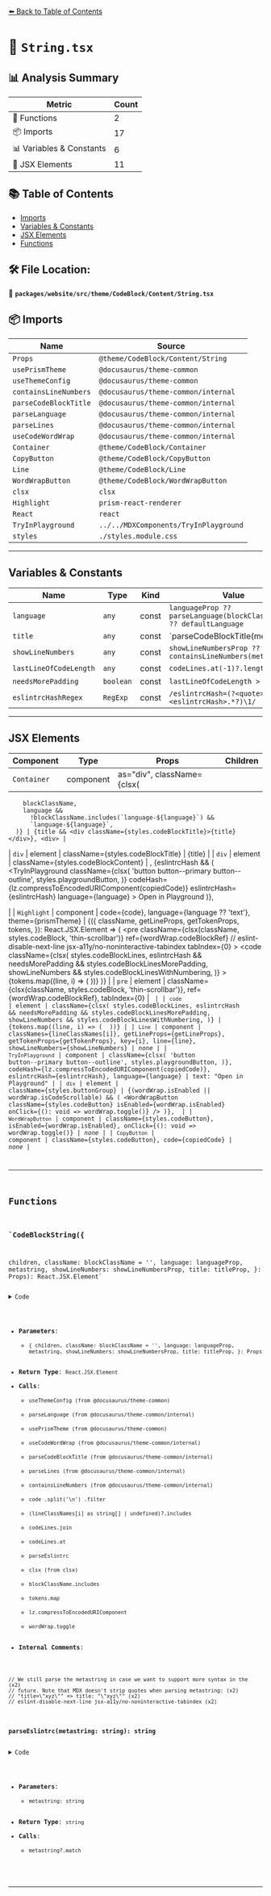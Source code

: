 [⬅️ Back to Table of Contents](../../../../../../index.md)

# 📄 `String.tsx`

## 📊 Analysis Summary

| Metric | Count |
|--------|-------|
| 🔧 Functions | 2 |
| 📦 Imports | 17 |
| 📊 Variables & Constants | 6 |
| 💠 JSX Elements | 11 |

## 📚 Table of Contents

- [Imports](#imports)
- [Variables & Constants](#variables-constants)
- [JSX Elements](#jsx-elements)
- [Functions](#functions)

## 🛠️ File Location:
📂 **`packages/website/src/theme/CodeBlock/Content/String.tsx`**

## 📦 Imports

| Name | Source |
|------|--------|
| `Props` | `@theme/CodeBlock/Content/String` |
| `usePrismTheme` | `@docusaurus/theme-common` |
| `useThemeConfig` | `@docusaurus/theme-common` |
| `containsLineNumbers` | `@docusaurus/theme-common/internal` |
| `parseCodeBlockTitle` | `@docusaurus/theme-common/internal` |
| `parseLanguage` | `@docusaurus/theme-common/internal` |
| `parseLines` | `@docusaurus/theme-common/internal` |
| `useCodeWordWrap` | `@docusaurus/theme-common/internal` |
| `Container` | `@theme/CodeBlock/Container` |
| `CopyButton` | `@theme/CodeBlock/CopyButton` |
| `Line` | `@theme/CodeBlock/Line` |
| `WordWrapButton` | `@theme/CodeBlock/WordWrapButton` |
| `clsx` | `clsx` |
| `Highlight` | `prism-react-renderer` |
| `React` | `react` |
| `TryInPlayground` | `../../MDXComponents/TryInPlayground` |
| `styles` | `./styles.module.css` |


---

## Variables & Constants

| Name | Type | Kind | Value | Exported |
|------|------|------|-------|----------|
| `language` | `any` | const | `languageProp ?? parseLanguage(blockClassName) ?? defaultLanguage` | ✗ |
| `title` | `any` | const | `parseCodeBlockTitle(metastring) || titleProp` | ✗ |
| `showLineNumbers` | `any` | const | `showLineNumbersProp ?? containsLineNumbers(metastring)` | ✗ |
| `lastLineOfCodeLength` | `any` | const | `codeLines.at(-1)?.length ?? 0` | ✗ |
| `needsMorePadding` | `boolean` | const | `lastLineOfCodeLength > 50` | ✗ |
| `eslintrcHashRegex` | `RegExp` | const | `/eslintrcHash=(?<quote>["'])(?<eslintrcHash>.*?)\1/` | ✗ |


---

## JSX Elements

| Component | Type | Props | Children |
|-----------|------|-------|----------|
| `Container` | component | as="div", className={clsx(
        blockClassName,
        language &&
          !blockClassName.includes(`language-${language}`) &&
          `language-${language}`,
      )} | {title && <div className={styles.codeBlockTitle}>{title}</div>}, <div> |
| `div` | element | className={styles.codeBlockTitle} | {title} |
| `div` | element | className={styles.codeBlockContent} | <Highlight>, {eslintrcHash && (
          <TryInPlayground
            className={clsx(
              'button button--primary button--outline',
              styles.playgroundButton,
            )}
            codeHash={lz.compressToEncodedURIComponent(copiedCode)}
            eslintrcHash={eslintrcHash}
            language={language}
          >
            Open in Playground
          </TryInPlayground>
        )}, <div> |
| `Highlight` | component | code={code}, language={language ?? 'text'}, theme={prismTheme} | {({
            className,
            getLineProps,
            getTokenProps,
            tokens,
          }): React.JSX.Element => (
            <pre
              className={clsx(className, styles.codeBlock, 'thin-scrollbar')}
              ref={wordWrap.codeBlockRef}
              // eslint-disable-next-line jsx-a11y/no-noninteractive-tabindex
              tabIndex={0}
            >
              <code
                className={clsx(
                  styles.codeBlockLines,
                  eslintrcHash &&
                    needsMorePadding &&
                    styles.codeBlockLinesMorePadding,
                  showLineNumbers && styles.codeBlockLinesWithNumbering,
                )}
              >
                {tokens.map((line, i) => (
                  <Line
                    classNames={lineClassNames[i]}
                    getLineProps={getLineProps}
                    getTokenProps={getTokenProps}
                    key={i}
                    line={line}
                    showLineNumbers={showLineNumbers}
                  />
                ))}
              </code>
            </pre>
          )} |
| `pre` | element | className={clsx(className, styles.codeBlock, 'thin-scrollbar')}, ref={wordWrap.codeBlockRef}, tabIndex={0} | <code> |
| `code` | element | className={clsx(
                  styles.codeBlockLines,
                  eslintrcHash &&
                    needsMorePadding &&
                    styles.codeBlockLinesMorePadding,
                  showLineNumbers && styles.codeBlockLinesWithNumbering,
                )} | {tokens.map((line, i) => (
                  <Line
                    classNames={lineClassNames[i]}
                    getLineProps={getLineProps}
                    getTokenProps={getTokenProps}
                    key={i}
                    line={line}
                    showLineNumbers={showLineNumbers}
                  />
                ))} |
| `Line` | component | classNames={lineClassNames[i]}, getLineProps={getLineProps}, getTokenProps={getTokenProps}, key={i}, line={line}, showLineNumbers={showLineNumbers} | *none* |
| `TryInPlayground` | component | className={clsx(
              'button button--primary button--outline',
              styles.playgroundButton,
            )}, codeHash={lz.compressToEncodedURIComponent(copiedCode)}, eslintrcHash={eslintrcHash}, language={language} | text: "Open in Playground" |
| `div` | element | className={styles.buttonGroup} | {(wordWrap.isEnabled || wordWrap.isCodeScrollable) && (
            <WordWrapButton
              className={styles.codeButton}
              isEnabled={wordWrap.isEnabled}
              onClick={(): void => wordWrap.toggle()}
            />
          )}, <CopyButton> |
| `WordWrapButton` | component | className={styles.codeButton}, isEnabled={wordWrap.isEnabled}, onClick={(): void => wordWrap.toggle()} | *none* |
| `CopyButton` | component | className={styles.codeButton}, code={copiedCode} | *none* |


---

## Functions

### `CodeBlockString({
  children,
  className: blockClassName = '',
  language: languageProp,
  metastring,
  showLineNumbers: showLineNumbersProp,
  title: titleProp,
}: Props): React.JSX.Element`

<details><summary>Code</summary>

```ts
export default function CodeBlockString({
  children,
  className: blockClassName = '',
  language: languageProp,
  metastring,
  showLineNumbers: showLineNumbersProp,
  title: titleProp,
}: Props): React.JSX.Element {
  const {
    prism: { defaultLanguage, magicComments },
  } = useThemeConfig();
  const language =
    languageProp ?? parseLanguage(blockClassName) ?? defaultLanguage;
  const prismTheme = usePrismTheme();
  const wordWrap = useCodeWordWrap();

  // We still parse the metastring in case we want to support more syntax in the
  // future. Note that MDX doesn't strip quotes when parsing metastring:
  // "title=\"xyz\"" => title: "\"xyz\""
  const title = parseCodeBlockTitle(metastring) || titleProp;

  const { code, lineClassNames } = parseLines(children, {
    language,
    magicComments,
    metastring,
  });
  const showLineNumbers =
    showLineNumbersProp ?? containsLineNumbers(metastring);

  const codeLines = code
    .split('\n')
    .filter(
      (c, i) =>
        !(lineClassNames[i] as string[] | undefined)?.includes(
          'code-block-removed-line',
        ),
    );
  const copiedCode = codeLines.join('\n');
  const lastLineOfCodeLength = codeLines.at(-1)?.length ?? 0;
  const needsMorePadding = lastLineOfCodeLength > 50;

  const eslintrcHash = parseEslintrc(metastring);

  return (
    <Container
      as="div"
      className={clsx(
        blockClassName,
        language &&
          !blockClassName.includes(`language-${language}`) &&
          `language-${language}`,
      )}
    >
      {title && <div className={styles.codeBlockTitle}>{title}</div>}
      <div className={styles.codeBlockContent}>
        <Highlight code={code} language={language ?? 'text'} theme={prismTheme}>
          {({
            className,
            getLineProps,
            getTokenProps,
            tokens,
          }): React.JSX.Element => (
            <pre
              className={clsx(className, styles.codeBlock, 'thin-scrollbar')}
              ref={wordWrap.codeBlockRef}
              // eslint-disable-next-line jsx-a11y/no-noninteractive-tabindex
              tabIndex={0}
            >
              <code
                className={clsx(
                  styles.codeBlockLines,
                  eslintrcHash &&
                    needsMorePadding &&
                    styles.codeBlockLinesMorePadding,
                  showLineNumbers && styles.codeBlockLinesWithNumbering,
                )}
              >
                {tokens.map((line, i) => (
                  <Line
                    classNames={lineClassNames[i]}
                    getLineProps={getLineProps}
                    getTokenProps={getTokenProps}
                    key={i}
                    line={line}
                    showLineNumbers={showLineNumbers}
                  />
                ))}
              </code>
            </pre>
          )}
        </Highlight>
        {eslintrcHash && (
          <TryInPlayground
            className={clsx(
              'button button--primary button--outline',
              styles.playgroundButton,
            )}
            codeHash={lz.compressToEncodedURIComponent(copiedCode)}
            eslintrcHash={eslintrcHash}
            language={language}
          >
            Open in Playground
          </TryInPlayground>
        )}
        <div className={styles.buttonGroup}>
          {(wordWrap.isEnabled || wordWrap.isCodeScrollable) && (
            <WordWrapButton
              className={styles.codeButton}
              isEnabled={wordWrap.isEnabled}
              onClick={(): void => wordWrap.toggle()}
            />
          )}
          <CopyButton className={styles.codeButton} code={copiedCode} />
        </div>
      </div>
    </Container>
  );
}
```
</details>

- **Parameters**:
  - `{
  children,
  className: blockClassName = '',
  language: languageProp,
  metastring,
  showLineNumbers: showLineNumbersProp,
  title: titleProp,
}: Props`
- **Return Type**: `React.JSX.Element`
- **Calls**:
  - `useThemeConfig (from @docusaurus/theme-common)`
  - `parseLanguage (from @docusaurus/theme-common/internal)`
  - `usePrismTheme (from @docusaurus/theme-common)`
  - `useCodeWordWrap (from @docusaurus/theme-common/internal)`
  - `parseCodeBlockTitle (from @docusaurus/theme-common/internal)`
  - `parseLines (from @docusaurus/theme-common/internal)`
  - `containsLineNumbers (from @docusaurus/theme-common/internal)`
  - `code
    .split('\n')
    .filter`
  - `(lineClassNames[i] as string[] | undefined)?.includes`
  - `codeLines.join`
  - `codeLines.at`
  - `parseEslintrc`
  - `clsx (from clsx)`
  - `blockClassName.includes`
  - `tokens.map`
  - `lz.compressToEncodedURIComponent`
  - `wordWrap.toggle`
- **Internal Comments**:
```
// We still parse the metastring in case we want to support more syntax in the (x2)
// future. Note that MDX doesn't strip quotes when parsing metastring: (x2)
// "title=\"xyz\"" => title: "\"xyz\"" (x2)
// eslint-disable-next-line jsx-a11y/no-noninteractive-tabindex (x2)
```

### `parseEslintrc(metastring: string): string`

<details><summary>Code</summary>

```ts
function parseEslintrc(metastring?: string): string {
  return metastring?.match(eslintrcHashRegex)?.groups?.eslintrcHash ?? '';
}
```
</details>

- **Parameters**:
  - `metastring: string`
- **Return Type**: `string`
- **Calls**:
  - `metastring?.match`

---